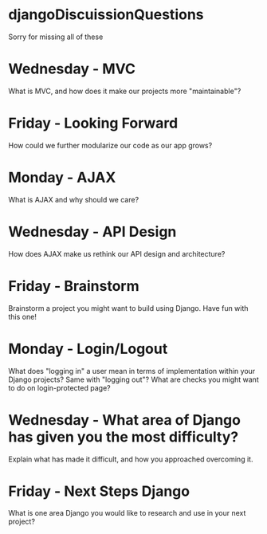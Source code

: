 # djangoDiscuissionQuestions

Sorry for missing all of these

# Wednesday - MVC
   What is MVC, and how does it make our projects more "maintainable"?                 

# Friday - Looking Forward
How could we further modularize our code as our app grows?


# Monday - AJAX
What is AJAX and why should we care?    


# Wednesday - API Design
How does AJAX make us rethink our API design and architecture?

# Friday - Brainstorm
Brainstorm a project you might want to build using Django. Have fun with this one!

# Monday - Login/Logout
What does "logging in" a user mean in terms of implementation within your Django projects?  Same with "logging out"?  What are checks you might want to do on login-protected page? 


# Wednesday - What area of Django has given you the most difficulty?
Explain what has made it difficult, and how you approached overcoming it.

# Friday - Next Steps Django
What is one area Django you would like to research and use in your next project? 
